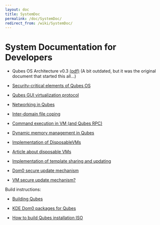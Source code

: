 ```yaml
---
layout: doc
title: SystemDoc
permalink: /doc/SystemDoc/
redirect_from: /wiki/SystemDoc/
---
```


System Documentation for Developers
===================================

-   Qubes OS Architecture v0.3 [(pdf)](http://www.qubes-os.org/files/doc/arch-spec-0.3.pdf) (A bit outdated, but it was the original document that started this all...)

-   [Security-critical elements of Qubes OS](/doc/SecurityCriticalCode)

-   [Qubes GUI virtualization protocol](/doc/GUIdocs)

-   [Networking in Qubes](/doc/QubesNet)

-   [Inter-domain file coping](/doc/Qfilecopy)

-   [Command execution in VM (and Qubes RPC)](/doc/Qrexec)

-   [Dynamic memory management in Qubes](/doc/Qmemman)

-   [Implementation of DisposableVMs](/doc/DVMimpl)

-   [Article about disposable VMs](http://theinvisiblethings.blogspot.com/2010/06/disposable-vms.html)

-   [Implementation of template sharing and updating](/doc/TemplateImplementation)

-   [Dom0 secure update mechanism](/doc/Dom0SecureUpdates)

-   [VM secure update mechanism?](/doc/VMSecureUpdates)

Build instructions:

-   [Building Qubes](/doc/QubesBuilder)

-   [KDE Dom0 packages for Qubes](/doc/KdeDom0)

-   [How to build Qubes installation ISO](/doc/InstallationIsoBuilding)

